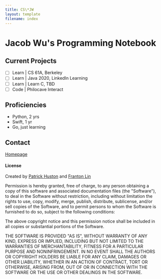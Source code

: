 ```yaml
---
title: CS\*JW
layout: template
filename: index
--- 
```


# Jacob Wu's Programming Notebook

## Current Projects
- [ ] Learn | CS 61A, Berkeley
- [ ] Learn | Java 2020, LinkedIn Learning
- [ ] Learn | Learn C, TBD
- [ ] Code | Philocave Interact

## Proficiencies
* Python, 2 yrs
* Swift, 1 yr
* Go, just learning

## Contact
[Homepage](jacobwu.org)

#### License
Created by [Patrick Huston](http://www.patrickhuston.com/) and [Franton Lin](frantonlin.com)

Permission is hereby granted, free of charge, to any person obtaining a copy of this software and associated documentation files (the "Software"), to deal in the Software without restriction, including without limitation the rights to use, copy, modify, merge, publish, distribute, sublicense, and/or sell copies of the Software, and to permit persons to whom the Software is furnished to do so, subject to the following conditions:

The above copyright notice and this permission notice shall be included in all copies or substantial portions of the Software.

THE SOFTWARE IS PROVIDED "AS IS", WITHOUT WARRANTY OF ANY KIND, EXPRESS OR IMPLIED, INCLUDING BUT NOT LIMITED TO THE WARRANTIES OF MERCHANTABILITY, FITNESS FOR A PARTICULAR PURPOSE AND NONINFRINGEMENT. IN NO EVENT SHALL THE AUTHORS OR COPYRIGHT HOLDERS BE LIABLE FOR ANY CLAIM, DAMAGES OR OTHER LIABILITY, WHETHER IN AN ACTION OF CONTRACT, TORT OR OTHERWISE, ARISING FROM, OUT OF OR IN CONNECTION WITH THE SOFTWARE OR THE USE OR OTHER DEALINGS IN THE SOFTWARE.
